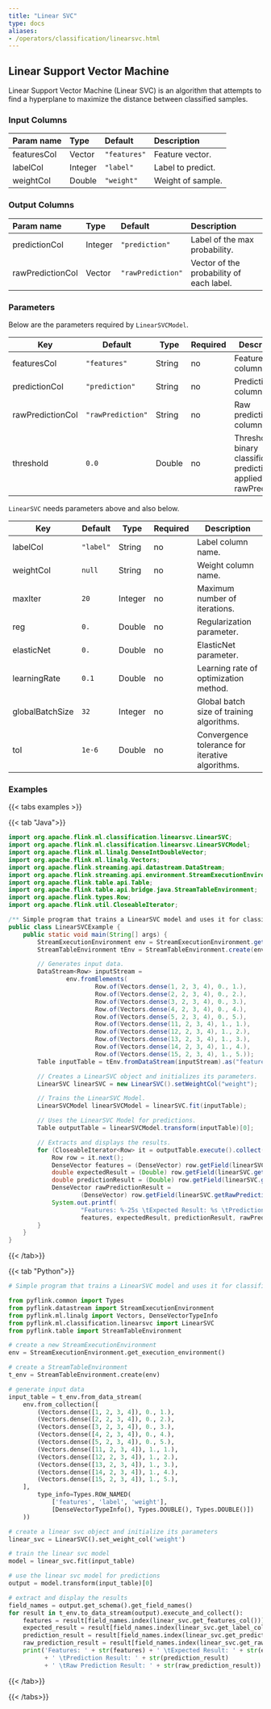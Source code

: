 ```yaml
---
title: "Linear SVC"
type: docs
aliases:
- /operators/classification/linearsvc.html
---
```


<!--
Licensed to the Apache Software Foundation (ASF) under one
or more contributor license agreements.  See the NOTICE file
distributed with this work for additional information
regarding copyright ownership.  The ASF licenses this file
to you under the Apache License, Version 2.0 (the
"License"); you may not use this file except in compliance
with the License.  You may obtain a copy of the License at

  http://www.apache.org/licenses/LICENSE-2.0

Unless required by applicable law or agreed to in writing,
software distributed under the License is distributed on an
"AS IS" BASIS, WITHOUT WARRANTIES OR CONDITIONS OF ANY
KIND, either express or implied.  See the License for the
specific language governing permissions and limitations
under the License.
-->

## Linear Support Vector Machine

Linear Support Vector Machine (Linear SVC) is an algorithm that attempts to find
a hyperplane to maximize the distance between classified samples.

### Input Columns

| Param name  | Type    | Default      | Description       |
| :---------- | :------ | :----------- |:------------------|
| featuresCol | Vector  | `"features"` | Feature vector.   |
| labelCol    | Integer | `"label"`    | Label to predict. |
| weightCol   | Double  | `"weight"`   | Weight of sample. |

### Output Columns

| Param name       | Type    | Default           | Description                              |
| :--------------- | :------ | :---------------- |:-----------------------------------------|
| predictionCol    | Integer | `"prediction"`    | Label of the max probability.            |
| rawPredictionCol | Vector  | `"rawPrediction"` | Vector of the probability of each label. |

### Parameters

Below are the parameters required by `LinearSVCModel`.

| Key              | Default           | Type   | Required | Description                                                             |
|------------------|-------------------|--------|----------|-------------------------------------------------------------------------|
| featuresCol      | `"features"`      | String | no       | Features column name.                                                   |
| predictionCol    | `"prediction"`    | String | no       | Prediction column name.                                                 |
| rawPredictionCol | `"rawPrediction"` | String | no       | Raw prediction column name.                                             |
| threshold        | `0.0`             | Double | no       | Threshold in binary classification prediction applied to rawPrediction. |

`LinearSVC` needs parameters above and also below.

| Key             | Default   | Type    | Required | Description                                     |
| --------------- | --------- | ------- | -------- | ----------------------------------------------- |
| labelCol        | `"label"` | String  | no       | Label column name.                              |
| weightCol       | `null`    | String  | no       | Weight column name.                             |
| maxIter         | `20`      | Integer | no       | Maximum number of iterations.                   |
| reg             | `0.`      | Double  | no       | Regularization parameter.                       |
| elasticNet      | `0.`      | Double  | no       | ElasticNet parameter.                           |
| learningRate    | `0.1`     | Double  | no       | Learning rate of optimization method.           |
| globalBatchSize | `32`      | Integer | no       | Global batch size of training algorithms.       |
| tol             | `1e-6`    | Double  | no       | Convergence tolerance for iterative algorithms. |

### Examples

{{< tabs examples >}}

{{< tab "Java">}}

```java
import org.apache.flink.ml.classification.linearsvc.LinearSVC;
import org.apache.flink.ml.classification.linearsvc.LinearSVCModel;
import org.apache.flink.ml.linalg.DenseIntDoubleVector;
import org.apache.flink.ml.linalg.Vectors;
import org.apache.flink.streaming.api.datastream.DataStream;
import org.apache.flink.streaming.api.environment.StreamExecutionEnvironment;
import org.apache.flink.table.api.Table;
import org.apache.flink.table.api.bridge.java.StreamTableEnvironment;
import org.apache.flink.types.Row;
import org.apache.flink.util.CloseableIterator;

/** Simple program that trains a LinearSVC model and uses it for classification. */
public class LinearSVCExample {
    public static void main(String[] args) {
        StreamExecutionEnvironment env = StreamExecutionEnvironment.getExecutionEnvironment();
        StreamTableEnvironment tEnv = StreamTableEnvironment.create(env);

        // Generates input data.
        DataStream<Row> inputStream =
                env.fromElements(
                        Row.of(Vectors.dense(1, 2, 3, 4), 0., 1.),
                        Row.of(Vectors.dense(2, 2, 3, 4), 0., 2.),
                        Row.of(Vectors.dense(3, 2, 3, 4), 0., 3.),
                        Row.of(Vectors.dense(4, 2, 3, 4), 0., 4.),
                        Row.of(Vectors.dense(5, 2, 3, 4), 0., 5.),
                        Row.of(Vectors.dense(11, 2, 3, 4), 1., 1.),
                        Row.of(Vectors.dense(12, 2, 3, 4), 1., 2.),
                        Row.of(Vectors.dense(13, 2, 3, 4), 1., 3.),
                        Row.of(Vectors.dense(14, 2, 3, 4), 1., 4.),
                        Row.of(Vectors.dense(15, 2, 3, 4), 1., 5.));
        Table inputTable = tEnv.fromDataStream(inputStream).as("features", "label", "weight");

        // Creates a LinearSVC object and initializes its parameters.
        LinearSVC linearSVC = new LinearSVC().setWeightCol("weight");

        // Trains the LinearSVC Model.
        LinearSVCModel linearSVCModel = linearSVC.fit(inputTable);

        // Uses the LinearSVC Model for predictions.
        Table outputTable = linearSVCModel.transform(inputTable)[0];

        // Extracts and displays the results.
        for (CloseableIterator<Row> it = outputTable.execute().collect(); it.hasNext(); ) {
            Row row = it.next();
            DenseVector features = (DenseVector) row.getField(linearSVC.getFeaturesCol());
            double expectedResult = (Double) row.getField(linearSVC.getLabelCol());
            double predictionResult = (Double) row.getField(linearSVC.getPredictionCol());
            DenseVector rawPredictionResult =
                    (DenseVector) row.getField(linearSVC.getRawPredictionCol());
            System.out.printf(
                    "Features: %-25s \tExpected Result: %s \tPrediction Result: %s \tRaw Prediction Result: %s\n",
                    features, expectedResult, predictionResult, rawPredictionResult);
        }
    }
}

```

{{< /tab>}}

{{< tab "Python">}}

```python
# Simple program that trains a LinearSVC model and uses it for classification.

from pyflink.common import Types
from pyflink.datastream import StreamExecutionEnvironment
from pyflink.ml.linalg import Vectors, DenseVectorTypeInfo
from pyflink.ml.classification.linearsvc import LinearSVC
from pyflink.table import StreamTableEnvironment

# create a new StreamExecutionEnvironment
env = StreamExecutionEnvironment.get_execution_environment()

# create a StreamTableEnvironment
t_env = StreamTableEnvironment.create(env)

# generate input data
input_table = t_env.from_data_stream(
    env.from_collection([
        (Vectors.dense([1, 2, 3, 4]), 0., 1.),
        (Vectors.dense([2, 2, 3, 4]), 0., 2.),
        (Vectors.dense([3, 2, 3, 4]), 0., 3.),
        (Vectors.dense([4, 2, 3, 4]), 0., 4.),
        (Vectors.dense([5, 2, 3, 4]), 0., 5.),
        (Vectors.dense([11, 2, 3, 4]), 1., 1.),
        (Vectors.dense([12, 2, 3, 4]), 1., 2.),
        (Vectors.dense([13, 2, 3, 4]), 1., 3.),
        (Vectors.dense([14, 2, 3, 4]), 1., 4.),
        (Vectors.dense([15, 2, 3, 4]), 1., 5.),
    ],
        type_info=Types.ROW_NAMED(
            ['features', 'label', 'weight'],
            [DenseVectorTypeInfo(), Types.DOUBLE(), Types.DOUBLE()])
    ))

# create a linear svc object and initialize its parameters
linear_svc = LinearSVC().set_weight_col('weight')

# train the linear svc model
model = linear_svc.fit(input_table)

# use the linear svc model for predictions
output = model.transform(input_table)[0]

# extract and display the results
field_names = output.get_schema().get_field_names()
for result in t_env.to_data_stream(output).execute_and_collect():
    features = result[field_names.index(linear_svc.get_features_col())]
    expected_result = result[field_names.index(linear_svc.get_label_col())]
    prediction_result = result[field_names.index(linear_svc.get_prediction_col())]
    raw_prediction_result = result[field_names.index(linear_svc.get_raw_prediction_col())]
    print('Features: ' + str(features) + ' \tExpected Result: ' + str(expected_result)
          + ' \tPrediction Result: ' + str(prediction_result)
          + ' \tRaw Prediction Result: ' + str(raw_prediction_result))
```

{{< /tab>}}

{{< /tabs>}}
